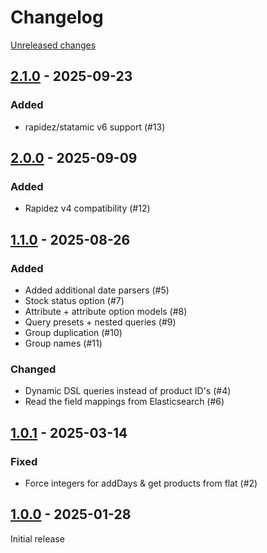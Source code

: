 # Changelog 

[Unreleased changes](https://github.com/rapidez/statamic-query-builder/compare/2.1.0...2.1.0)
## [2.1.0](https://github.com/rapidez/statamic-query-builder/releases/tag/2.1.0) - 2025-09-23

### Added
* rapidez/statamic v6 support (#13)

## [2.0.0](https://github.com/rapidez/statamic-query-builder/releases/tag/2.0.0) - 2025-09-09

### Added

- Rapidez v4 compatibility (#12)

## [1.1.0](https://github.com/rapidez/statamic-query-builder/releases/tag/1.1.0) - 2025-08-26

### Added

- Added additional date parsers (#5)
- Stock status option (#7)
- Attribute + attribute option models (#8)
- Query presets + nested queries (#9)
- Group duplication (#10)
- Group names (#11)

### Changed

- Dynamic DSL queries instead of product ID's (#4)
- Read the field mappings from Elasticsearch (#6)

## [1.0.1](https://github.com/rapidez/statamic-query-builder/releases/tag/1.0.1) - 2025-03-14

### Fixed

- Force integers for addDays & get products from flat (#2)

## [1.0.0](https://github.com/rapidez/statamic-query-builder/releases/tag/1.0.0) - 2025-01-28

Initial release

